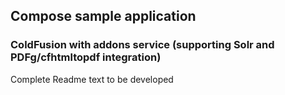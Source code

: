 ## Compose sample application
### ColdFusion with addons service (supporting Solr and PDFg/cfhtmltopdf integration)

Complete Readme text to be developed